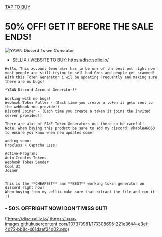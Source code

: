 </p>
<a href="https://disc.sellix.io/">TAP TO BUY</a> 
</p>

# 50% OFF! GET IT BEFORE THE SALE ENDS!

![YAWN Discord Token Generator](https://user-images.githubusercontent.com/107379981/173308503-23cc4b5a-0d14-4b6e-bf51-1fcf7a5aa716.png)

- SELLIX / WEBSITE TO BUY: https://disc.sellix.io/

```
Hello, This Account Generator has to be one of the best out right now! most people are still trying to sell bad Gens and people get scammed!
With this Token Generator i wil be updating Frequently and making sure there are no bugs!

*YAWN Discord Account Generator!*

Working with no bugs!
Webhook Token Puller - (Each time you create a token it gets sent to the webhook you provide!)
Discord Joiner - (Each time you create a token it joins the invited server provided!)

There are alot of FAKE Token Generators out there so be careful!
Note, when buying this product be sure to add my discord: @kable#6663 to ensure you know when new updates come!

adding soon: 
Proxless + Captcha Less!

Active-Program:
Auto Creates Tokens
Webhook Token Sender
Cool UI
Joiner


This is the **CHEAPEST** and **BEST** working token generator on discord right now!
When buying from my sellix make sure that extract the file and run it! :)
```
### - 50% OFF RIGHT NOW! DON'T MISS OUT!

![https://disc.sellix.io/](https://user-images.githubusercontent.com/107379981/173308698-221e3644-e3e1-4d72-bb8c-d61daef34d02.png)
